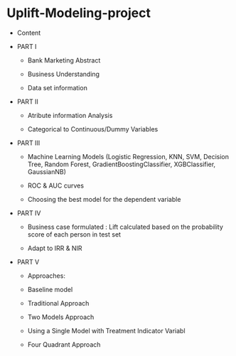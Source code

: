 # Uplift-Modeling-project

- Content
- PART I

  - Bank Marketing Abstract

  - Business Understanding

  - Data set information

- PART II

  - Atribute information Analysis

  - Categorical to Continuous/Dummy Variables

- PART III

  - Machine Learning Models (Logistic Regression, KNN, SVM, Decision Tree, Random Forest, GradientBoostingClassifier, XGBClassifier, GaussianNB)

  - ROC & AUC curves

  - Choosing the best model for the dependent variable

- PART IV

  - Business case formulated : Lift calculated based on the probability score of each person in test set

  - Adapt to IRR & NIR

- PART V

  - Approaches:

   - Baseline model
   - Traditional Approach
   - Two Models Approach
   - Using a Single Model with Treatment Indicator Variabl
   - Four Quadrant Approach
